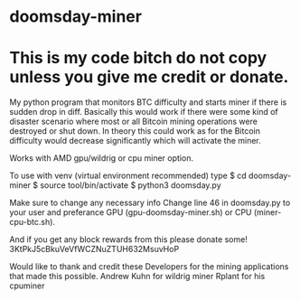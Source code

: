 # doomsday-miner
# This is my code bitch do not copy unless you give me credit or donate.

My python program that monitors BTC difficulty and starts miner if there is sudden drop in diff. Basically this would work if there were some kind of disaster scenario where most or all Bitcoin mining operations were destroyed or shut down. In theory this could work as for the Bitcoin difficulty would decrease significantly which will activate the miner.

Works with AMD gpu/wildrig or cpu miner option.

To use with venv (virtual environment recommended) type 
$ cd doomsday-miner
$ source tool/bin/activate
$ python3 doomsday.py

Make sure to change any necessary info
Change line 46 in doomsday.py to your user and preferance GPU (gpu-doomsday-miner.sh) or CPU (miner-cpu-btc.sh). 

And if you get any block rewards from this please donate some! 3KtPkJ5cBkuVeVfWCZNuZTUH632MsuvHoP

Would like to thank and credit these Developers for the mining applications that made this possible. 
Andrew Kuhn for wildrig miner
Rplant for his cpuminer
